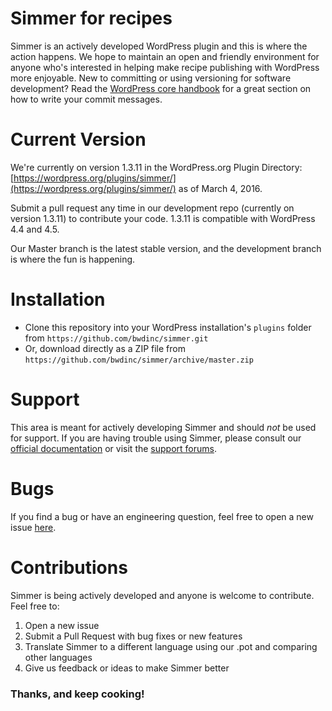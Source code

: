 # Simmer for recipes
Simmer is an actively developed WordPress plugin and this is where the action happens. We hope to maintain an open and friendly environment for anyone who's interested in helping make recipe publishing with WordPress more enjoyable. New to committing or using versioning for software development? Read the [WordPress core handbook](https://make.wordpress.org/core/handbook/best-practices/commit-messages/) for a great section on how to write your commit messages. 

# Current Version
We're currently on version 1.3.11 in the WordPress.org Plugin Directory: [https://wordpress.org/plugins/simmer/](https://wordpress.org/plugins/simmer/) as of March 4, 2016. 

Submit a pull request any time in our development repo (currently on version 1.3.11) to contribute your code. 1.3.11 is compatible with WordPress 4.4 and 4.5. 

Our Master branch is the latest stable version, and the development branch is where the fun is happening.  

# Installation
 - Clone this repository into your WordPress installation's `plugins` folder from `https://github.com/bwdinc/simmer.git`
 - Or, download directly as a ZIP file from `https://github.com/bwdinc/simmer/archive/master.zip`

# Support
This area is meant for actively developing Simmer and should _not_ be used for support. If you are having trouble using Simmer, please consult our [official documentation](http://docs.simmerwp.com) or visit the [support forums](https://wordpress.org/support/plugin/simmer).

# Bugs
If you find a bug or have an engineering question, feel free to open a new issue [here](https://github.com/bwdinc/simmer/issues).

# Contributions
Simmer is being actively developed and anyone is welcome to contribute. Feel free to:

1. Open a new issue
2. Submit a Pull Request with bug fixes or new features
3. Translate Simmer to a different language using our .pot and comparing other languages
4. Give us feedback or ideas to make Simmer better

### Thanks, and keep cooking!
